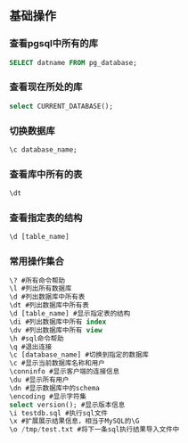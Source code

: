 ## 基础操作

### 查看pgsql中所有的库

```sql
SELECT datname FROM pg_database;
```

### 查看现在所处的库

```sql
select CURRENT_DATABASE();
```

### 切换数据库

```sql
\c database_name;
```

### 查看库中所有的表

```sql
\dt
```

### 查看指定表的结构

```sql
\d [table_name]
```
### 常用操作集合
```sql
\? #所有命令帮助
\l #列出所有数据库
\d #列出数据库中所有表
\dt #列出数据库中所有表
\d [table_name] #显示指定表的结构
\di #列出数据库中所有 index
\dv #列出数据库中所有 view
\h #sql命令帮助
\q #退出连接
\c [database_name] #切换到指定的数据库
\c #显示当前数据库名称和用户
\conninfo #显示客户端的连接信息
\du #显示所有用户
\dn #显示数据库中的schema
\encoding #显示字符集
select version(); #显示版本信息
\i testdb.sql #执行sql文件
\x #扩展展示结果信息，相当于MySQL的\G
\o /tmp/test.txt #将下一条sql执行结果导入文件中
```

